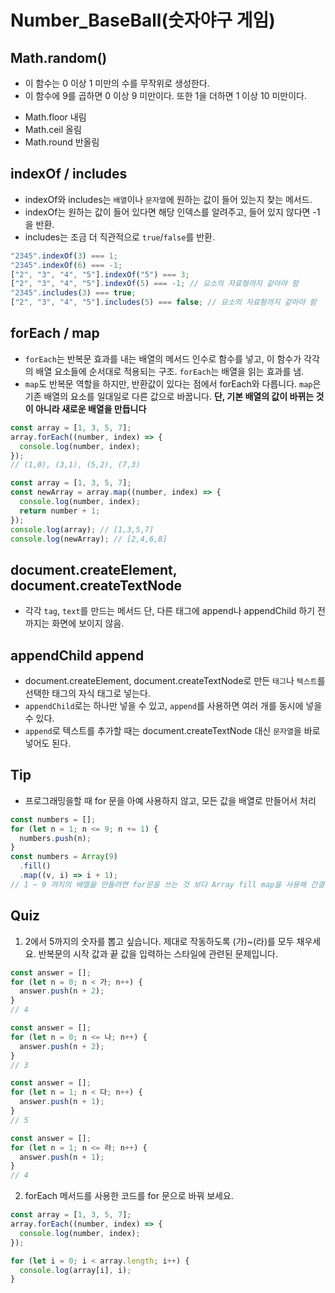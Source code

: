 # Number_BaseBall(숫자야구 게임)

## Math.random()

- 이 함수는 0 이상 1 미만의 수를 무작위로 생성한다.
- 이 함수에 9를 곱하면 0 이상 9 미만이다. 또한 1을 더하면 1 이상 10 미만이다.

* Math.floor 내림
* Math.ceil 올림
* Math.round 반올림

## indexOf / includes

- indexOf와 includes는 `배열`이나 `문자열`에 원하는 값이 들어 있는지 찾는 메서드.
- indexOf는 원하는 값이 들어 있다면 해당 인덱스를 알려주고, 들어 있지 않다면 -1을 반환.
- includes는 조금 더 직관적으로 `true`/`false`를 반환.

```javascript
"2345".indexOf(3) === 1;
"2345".indexOf(6) === -1;
["2", "3", "4", "5"].indexOf("5") === 3;
["2", "3", "4", "5"].indexOf(5) === -1; // 요소의 자료형까지 같아야 함
"2345".includes(3) === true;
["2", "3", "4", "5"].includes(5) === false; // 요소의 자료형까지 같아야 함
```

## forEach / map

- `forEach`는 반복문 효과를 내는 배열의 메서드 인수로 함수를 넣고, 이 함수가 각각의 배열 요소들에 순서대로 적용되는 구조. `forEach`는 배열을 읽는 효과를 냄.
- `map`도 반복문 역할을 하지만, 반환값이 있다는 점에서 forEach와 다릅니다. `map`은 기존 배열의 요소를 일대일로 다른 값으로 바꿉니다. **단, 기본 배열의 값이 바뀌는 것이 아니라 새로운 배열을 만듭니다**

```javascript
const array = [1, 3, 5, 7];
array.forEach((number, index) => {
  console.log(number, index);
});
// (1,0), (3,1), (5,2), (7,3)
```

```javascript
const array = [1, 3, 5, 7];
const newArray = array.map((number, index) => {
  console.log(number, index);
  return number + 1;
});
console.log(array); // [1,3,5,7]
console.log(newArray); // [2,4,6,8]
```

## document.createElement, document.createTextNode

- 각각 `tag`, `text`를 만드는 메서드 단, 다른 태그에 append나 appendChild 하기 전까지는 화면에 보이지 않음.

## appendChild append

- document.createElement, document.createTextNode로 만든 `태그`나 `텍스트`를 선택한 태그의 자식 태그로 넣는다.
- `appendChild`로는 하나만 넣을 수 있고, `append`를 사용하면 여러 개를 동시에 넣을 수 있다.
- `append`로 텍스트를 추가할 때는 document.createTextNode 대신 `문자열`을 바로 넣어도 된다.

## Tip

- 프로그래밍을할 때 for 문을 아예 사용하지 않고, 모든 값을 배열로 만들어서 처리

```javascript
const numbers = [];
for (let n = 1; n <= 9; n += 1) {
  numbers.push(n);
}
const numbers = Array(9)
  .fill()
  .map((v, i) => i + 1);
// 1 ~ 9 까지의 배열을 만들려면 for문을 쓰는 것 보다 Array fill map을 사용해 간결한 한줄짜리 코드가 훨씬 보기 좋다.
```

## Quiz

1. 2에서 5까지의 숫자를 뽑고 싶습니다. 제대로 작동하도록 (가)~(라)를 모두 채우세요. 반복문의 시작 값과 끝 값을 입력하는 스타일에 관련된 문제입니다.

```javascript
const answer = [];
for (let n = 0; n < 가; n++) {
  answer.push(n + 2);
}
// 4
```

```javascript
const answer = [];
for (let n = 0; n <= 나; n++) {
  answer.push(n + 2);
}
// 3
```

```javascript
const answer = [];
for (let n = 1; n < 다; n++) {
  answer.push(n + 1);
}
// 5
```

```javascript
const answer = [];
for (let n = 1; n <= 라; n++) {
  answer.push(n + 1);
}
// 4
```

2. forEach 메서드를 사용한 코드를 for 문으로 바꿔 보세요.

```javascript
const array = [1, 3, 5, 7];
array.forEach((number, index) => {
  console.log(number, index);
});

for (let i = 0; i < array.length; i++) {
  console.log(array[i], i);
}
```
